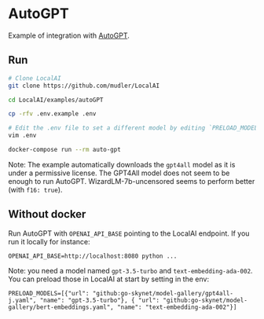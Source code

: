 # AutoGPT

Example of integration with [AutoGPT](https://github.com/Significant-Gravitas/Auto-GPT).

## Run

```bash
# Clone LocalAI
git clone https://github.com/mudler/LocalAI

cd LocalAI/examples/autoGPT

cp -rfv .env.example .env

# Edit the .env file to set a different model by editing `PRELOAD_MODELS`.
vim .env

docker-compose run --rm auto-gpt
```

Note: The example automatically downloads the `gpt4all` model as it is under a permissive license. The GPT4All model does not seem to be enough to run AutoGPT. WizardLM-7b-uncensored seems to perform better (with `f16: true`).


## Without docker

Run AutoGPT with `OPENAI_API_BASE` pointing to the LocalAI endpoint. If you run it locally for instance:

```
OPENAI_API_BASE=http://localhost:8080 python ...
```

Note: you need a model named `gpt-3.5-turbo` and `text-embedding-ada-002`. You can preload those in LocalAI at start by setting in the env:

```
PRELOAD_MODELS=[{"url": "github:go-skynet/model-gallery/gpt4all-j.yaml", "name": "gpt-3.5-turbo"}, { "url": "github:go-skynet/model-gallery/bert-embeddings.yaml", "name": "text-embedding-ada-002"}]
```